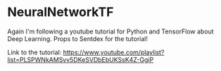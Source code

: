 # NeuralNetworkTF

Again I'm following a youtube tutorial for Python and TensorFlow about Deep Learning. 
Props to Sentdex for the tutorial! 

Link to the tutorial:
https://www.youtube.com/playlist?list=PLSPWNkAMSvv5DKeSVDbEbUKSsK4Z-GgiP
